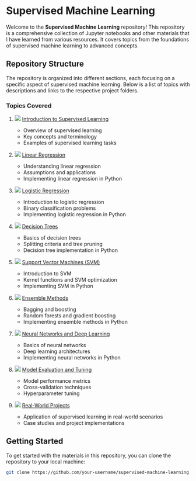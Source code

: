 # Supervised Machine Learning

Welcome to the **Supervised Machine Learning** repository! This repository is a comprehensive collection of Jupyter notebooks and other materials that I have learned from various resources. It covers topics from the foundations of supervised machine learning to advanced concepts.

## Repository Structure

The repository is organized into different sections, each focusing on a specific aspect of supervised machine learning. Below is a list of topics with descriptions and links to the respective project folders.

### Topics Covered

1. <img src="https://img.icons8.com/ios/50/000000/filled-topic.png"/> [Introduction to Supervised Learning](link-to-folder)
    - Overview of supervised learning
    - Key concepts and terminology
    - Examples of supervised learning tasks

2. <img src="https://img.icons8.com/ios/50/000000/filled-topic.png"/> [Linear Regression](link-to-folder)
    - Understanding linear regression
    - Assumptions and applications
    - Implementing linear regression in Python

3. <img src="https://img.icons8.com/ios/50/000000/filled-topic.png"/> [Logistic Regression](link-to-folder)
    - Introduction to logistic regression
    - Binary classification problems
    - Implementing logistic regression in Python

4. <img src="https://img.icons8.com/ios/50/000000/filled-topic.png"/> [Decision Trees](link-to-folder)
    - Basics of decision trees
    - Splitting criteria and tree pruning
    - Decision tree implementation in Python

5. <img src="https://img.icons8.com/ios/50/000000/filled-topic.png"/> [Support Vector Machines (SVM)](link-to-folder)
    - Introduction to SVM
    - Kernel functions and SVM optimization
    - Implementing SVM in Python

6. <img src="https://img.icons8.com/ios/50/000000/filled-topic.png"/> [Ensemble Methods](link-to-folder)
    - Bagging and boosting
    - Random forests and gradient boosting
    - Implementing ensemble methods in Python

7. <img src="https://img.icons8.com/ios/50/000000/filled-topic.png"/> [Neural Networks and Deep Learning](link-to-folder)
    - Basics of neural networks
    - Deep learning architectures
    - Implementing neural networks in Python

8. <img src="https://img.icons8.com/ios/50/000000/filled-topic.png"/> [Model Evaluation and Tuning](link-to-folder)
    - Model performance metrics
    - Cross-validation techniques
    - Hyperparameter tuning

9. <img src="https://img.icons8.com/ios/50/000000/filled-topic.png"/> [Real-World Projects](link-to-folder)
    - Application of supervised learning in real-world scenarios
    - Case studies and project implementations

## Getting Started

To get started with the materials in this repository, you can clone the repository to your local machine:

```sh
git clone https://github.com/your-username/supervised-machine-learning.git
